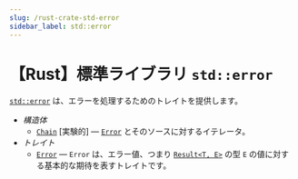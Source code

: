 ```yaml
---
slug: /rust-crate-std-error
sidebar_label: std::error
---
```


# 【Rust】標準ライブラリ `std::error`

[`std::error`](https://doc.rust-lang.org/stable/std/error/) は、エラーを処理するためのトレイトを提供します。

- _構造体_
  - [`Chain`](https://doc.rust-lang.org/stable/std/error/struct.Chain.html) [実験的] — [`Error`](https://doc.rust-lang.org/stable/std/error/trait.Error.html) とそのソースに対するイテレータ。
- _トレイト_
  - [`Error`](https://doc.rust-lang.org/stable/std/error/trait.Error.html) — `Error` は、エラー値、つまり [`Result<T, E>`](https://doc.rust-lang.org/stable/std/result/enum.Result.html) の型 `E` の値に対する基本的な期待を表すトレイトです。